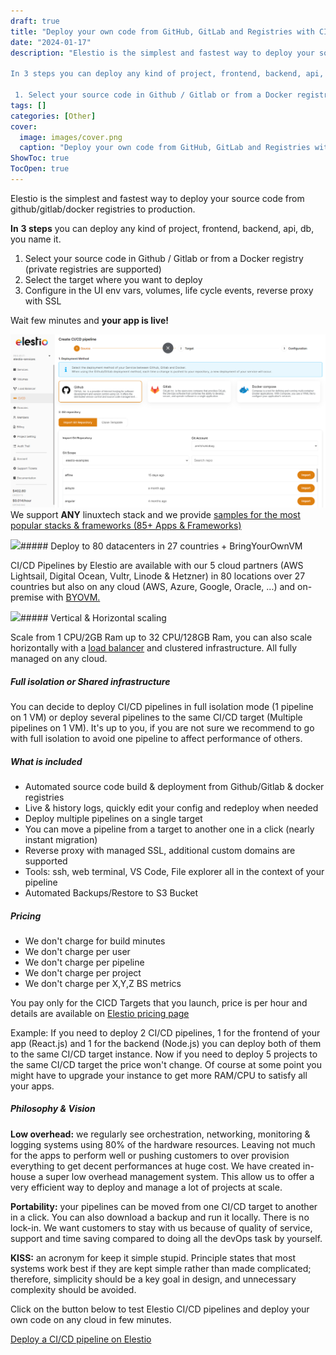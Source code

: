 ```yaml
---
draft: true
title: "Deploy your own code from GitHub, GitLab and Registries with CI/CD on Elestio"
date: "2024-01-17"
description: "Elestio is the simplest and fastest way to deploy your source code from github/gitlab/docker registries to production.

In 3 steps you can deploy any kind of project, frontend, backend, api, db, you name it.

 1. Select your source code in Github / Gitlab or from a Docker registry (private"
tags: []
categories: [Other]
cover:
  image: images/cover.png
  caption: "Deploy your own code from GitHub, GitLab and Registries with CI/CD on Elestio"
ShowToc: true
TocOpen: true
---
```



Elestio is the simplest and fastest way to deploy your source code from github/gitlab/docker registries to production.

**In** **3 steps** you can deploy any kind of project, frontend, backend, api, db, you name it.

1. Select your source code in Github / Gitlab or from a Docker registry (private registries are supported)
2. Select the target where you want to deploy
3. Configure in the UI env vars, volumes, life cycle events, reverse proxy with SSL

Wait few minutes and **your app is live!**

![](images/image.png)We support **ANY** linuxtech stack and we provide [samples for the most popular stacks \& frameworks (85\+ Apps \& Frameworks)](https://github.com/orgs/elestio-examples/repositories?ref=blog.elest.io)

![](https://blog.elest.io/content/images/2022/11/image-1.png)##### Deploy to 80 datacenters in 27 countries \+ BringYourOwnVM

CI/CD Pipelines by Elestio are available with our 5 cloud partners (AWS Lightsail, Digital Ocean, Vultr, Linode \& Hetzner) in 80 locations over 27 countries but also on any cloud (AWS, Azure, Google, Oracle, ...) and on\-premise with [BYOVM.](https://doc.elest.io/books/cloud-providers/page/byovm-bring-your-own-vm?ref=blog.elest.io)

![](https://blog.elest.io/content/images/2022/11/image-2.png)##### Vertical \& Horizontal scaling

Scale from 1 CPU/2GB Ram up to 32 CPU/128GB Ram, you can also scale horizontally with a [load balancer](https://doc.elest.io/books/load-balancers/page/create-a-new-load-balancer?ref=blog.elest.io) and clustered infrastructure. All fully managed on any cloud.

##### Full isolation or Shared infrastructure

You can decide to deploy CI/CD pipelines in full isolation mode (1 pipeline on 1 VM) or deploy several pipelines to the same CI/CD target (Multiple pipelines on 1 VM). It's up to you, if you are not sure we recommend to go with full isolation to avoid one pipeline to affect performance of others.

##### What is included

* Automated source code build \& deployment from Github/Gitlab \& docker registries
* Live \& history logs, quickly edit your config and redeploy when needed
* Deploy multiple pipelines on a single target
* You can move a pipeline from a target to another one in a click (nearly instant migration)
* Reverse proxy with managed SSL, additional custom domains are supported
* Tools: ssh, web terminal, VS Code, File explorer all in the context of your pipeline
* Automated Backups/Restore to S3 Bucket

##### Pricing

* We don't charge for build minutes
* We don't charge per user
* We don't charge per pipeline
* We don't charge per project
* We don't charge per X,Y,Z BS metrics

You pay only for the CICD Targets that you launch, price is per hour and details are available on [Elestio pricing page](https://elest.io/pricing?ref=blog.elest.io)

Example: If you need to deploy 2 CI/CD pipelines, 1 for the frontend of your app (React.js) and 1 for the backend (Node.js) you can deploy both of them to the same CI/CD target instance. Now if you need to deploy 5 projects to the same CI/CD target the price won't change. Of course at some point you might have to upgrade your instance to get more RAM/CPU to satisfy all your apps.

##### Philosophy \& Vision

**Low overhead:** we regularly see orchestration, networking, monitoring \& logging systems using 80% of the hardware resources. Leaving not much for the apps to perform well or pushing customers to over provision everything to get decent performances at huge cost. We have created in\-house a super low overhead management system. This allow us to offer a very efficient way to deploy and manage a lot of projects at scale.

**Portability:** your pipelines can be moved from one CI/CD target to another in a click. You can also download a backup and run it locally. There is no lock\-in. We want customers to stay with us because of quality of service, support and time saving compared to doing all the devOps task by yourself.

**KISS:** an acronym for keep it simple stupid. Principle states that most systems work best if they are kept simple rather than made complicated; therefore, simplicity should be a key goal in design, and unnecessary complexity should be avoided.

Click on the button below to test Elestio CI/CD pipelines and deploy your own code on any cloud in few minutes. 

[Deploy a CI/CD pipeline on Elestio](https://dash.elest.io/0/new/ci-cd?ref=blog.elest.io)

